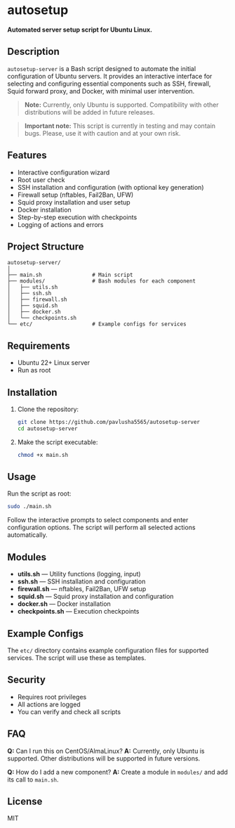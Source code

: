 # autosetup

**Automated server setup script for Ubuntu Linux.**

## Description

`autosetup-server` is a Bash script designed to automate the initial configuration of Ubuntu servers. It provides an interactive interface for selecting and configuring essential components such as SSH, firewall, Squid forward proxy, and Docker, with minimal user intervention.

> **Note:** Currently, only Ubuntu is supported. Compatibility with other distributions will be added in future releases.

> **Important note:** This script is currently in testing and may contain bugs. Please, use it with caution and at your own risk.

## Features

- Interactive configuration wizard
- Root user check
- SSH installation and configuration (with optional key generation)
- Firewall setup (nftables, Fail2Ban, UFW)
- Squid proxy installation and user setup
- Docker installation
- Step-by-step execution with checkpoints
- Logging of actions and errors

## Project Structure

```
autosetup-server/
│
├── main.sh                # Main script
├── modules/               # Bash modules for each component
│   ├── utils.sh
│   ├── ssh.sh
│   ├── firewall.sh
│   ├── squid.sh
│   ├── docker.sh
│   └── checkpoints.sh
└── etc/                   # Example configs for services
```

## Requirements

- Ubuntu 22+ Linux server
- Run as root

## Installation

1. Clone the repository:
   ```bash
   git clone https://github.com/pavlusha5565/autosetup-server
   cd autosetup-server
   ```
2. Make the script executable:
   ```bash
   chmod +x main.sh
   ```

## Usage

Run the script as root:
```bash
sudo ./main.sh
```

Follow the interactive prompts to select components and enter configuration options. The script will perform all selected actions automatically.

## Modules

- **utils.sh** — Utility functions (logging, input)
- **ssh.sh** — SSH installation and configuration
- **firewall.sh** — nftables, Fail2Ban, UFW setup
- **squid.sh** — Squid proxy installation and configuration
- **docker.sh** — Docker installation
- **checkpoints.sh** — Execution checkpoints

## Example Configs

The `etc/` directory contains example configuration files for supported services. The script will use these as templates.

## Security

- Requires root privileges
- All actions are logged
- You can verify and check all scripts

## FAQ

**Q:** Can I run this on CentOS/AlmaLinux?
**A:** Currently, only Ubuntu is supported. Other distributions will be supported in future versions.

**Q:** How do I add a new component?
**A:** Create a module in `modules/` and add its call to `main.sh`.

## License

MIT

